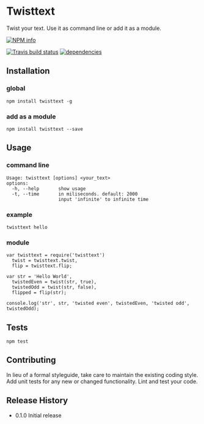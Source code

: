 Twisttext
=========

Twist your text. Use it as command line or add it as a module.

[![NPM info](https://nodei.co/npm/twisttext.png?downloads=true)](https://nodei.co/npm/twisttext.png?downloads=true)

[![Travis build status](https://travis-ci.org/arufian/twisttext.png?branch=master)](https://travis-ci.org/arufian/twisttext)
[![dependencies](https://david-dm.org/arufian/twisttext.png)](https://david-dm.org/arufian/twisttext)

## Installation

### global

	npm install twisttext -g

### add as a module

	npm install twisttext --save

## Usage

### command line
	Usage: twisttext [options] <your_text>
	options:
	  -h, --help       show usage
	  -t, --time       in miliseconds. default: 2000
					   input 'infinite' to infinite time

### example
	twisttext hello

### module
	
	var twisttext = require('twisttext')
      twist = twisttext.twist,
      flip = twisttext.flip;

  	var str = 'Hello World',
      twistedEven = twist(str, true),
      twistedOdd = twist(str, false),
      flipped = flip(str);

  	console.log('str', str, 'twisted even', twistedEven, 'twisted odd', twistedOdd);

## Tests

	npm test

## Contributing

In lieu of a formal styleguide, take care to maintain the existing coding style.
Add unit tests for any new or changed functionality. Lint and test your code.

## Release History

* 0.1.0 Initial release